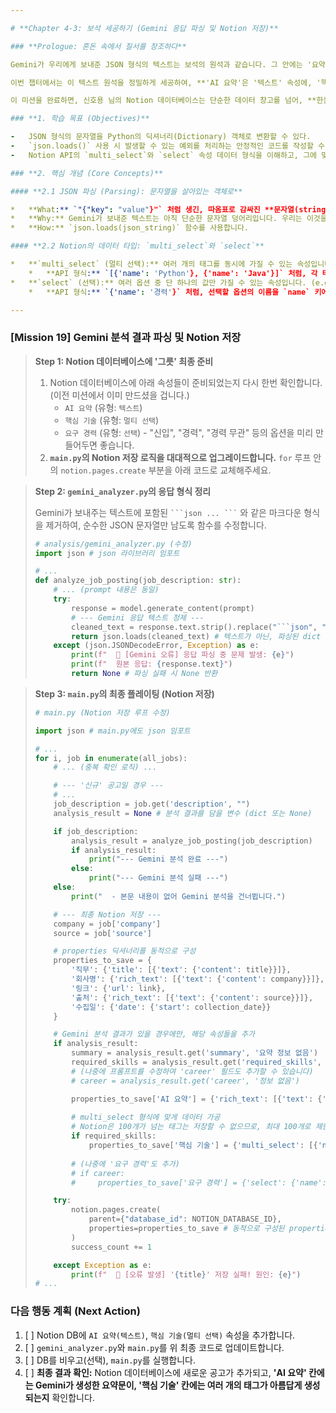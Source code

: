 ```yaml
---

# **Chapter 4-3: 보석 세공하기 (Gemini 응답 파싱 및 Notion 저장)**

### **Prologue: 혼돈 속에서 질서를 창조하다**

Gemini가 우리에게 보내준 JSON 형식의 텍스트는 보석의 원석과 같습니다. 그 안에는 '요약', '필수 스킬', '우대 스킬'이라는 귀중한 정보가 들어있지만, 아직은 하나의 거대한 텍스트 덩어리일 뿐입니다. 이 원석을 그대로 Notion의 '텍스트' 칸에 넣어두는 것은 너무나 아까운 일입니다.

이번 챕터에서는 이 텍스트 원석을 정밀하게 세공하여, **'AI 요약'은 '텍스트' 속성에, '핵심 기술'은 '멀티 선택' 태그로, '요구 경력'은 '선택' 속성에** 각각 알맞게 담아내는 '데이터 파싱(Parsing)' 기술을 구현할 것입니다.

이 미션을 완료하면, 신호용 님의 Notion 데이터베이스는 단순한 데이터 창고를 넘어, **한눈에 모든 핵심 정보를 파악할 수 있는 강력한 '대시보드'**로 변모하게 될 것입니다.

### **1. 학습 목표 (Objectives)**

-   JSON 형식의 문자열을 Python의 딕셔너리(Dictionary) 객체로 변환할 수 있다.
-   `json.loads()` 사용 시 발생할 수 있는 예외를 처리하는 안정적인 코드를 작성할 수 있다.
-   Notion API의 `multi_select`와 `select` 속성 데이터 형식을 이해하고, 그에 맞게 데이터를 가공하여 저장할 수 있다.

### **2. 핵심 개념 (Core Concepts)**

#### **2.1 JSON 파싱 (Parsing): 문자열을 살아있는 객체로**

*   **What:** `"{"key": "value"}"` 처럼 생긴, 따옴표로 감싸진 **문자열(string)**을, 파이썬에서 `data['key']` 처럼 자유롭게 다룰 수 있는 **딕셔너리(dictionary)** 객체로 변환하는 과정입니다. 파이썬의 `json` 라이브러리가 이 역할을 합니다.
*   **Why:** Gemini가 보내준 텍스트는 아직 단순한 문자열 덩어리입니다. 우리는 이것을 파싱하여 `summary`, `required_skills` 등의 키로 각 부분에 접근해야만, 원하는 정보를 Notion의 각기 다른 속성에 나눠 담을 수 있습니다.
*   **How:** `json.loads(json_string)` 함수를 사용합니다.

#### **2.2 Notion의 데이터 타입: `multi_select`와 `select`**

*   **`multi_select` (멀티 선택):** 여러 개의 태그를 동시에 가질 수 있는 속성입니다. (e.g., 'Python', 'Java', 'Spring')
    *   **API 형식:** `[{'name': 'Python'}, {'name': 'Java'}]` 처럼, 각 태그의 이름을 `name` 키에 담은 딕셔너리들의 **리스트** 형태로 보내야 합니다.
*   **`select` (선택):** 여러 옵션 중 단 하나의 값만 가질 수 있는 속성입니다. (e.g., '신입', '경력', '무관')
    *   **API 형식:** `{'name': '경력'}` 처럼, 선택할 옵션의 이름을 `name` 키에 담은 **단일 딕셔너리** 형태로 보내야 합니다.

---
```


### **[Mission 19] Gemini 분석 결과 파싱 및 Notion 저장**

> **Step 1: Notion 데이터베이스에 '그릇' 최종 준비**
>
> 1.  Notion 데이터베이스에 아래 속성들이 준비되었는지 다시 한번 확인합니다. (이전 미션에서 이미 만드셨을 겁니다.)
>     *   `AI 요약` (유형: `텍스트`)
>     *   `핵심 기술` (유형: `멀티 선택`)
>     *   `요구 경력` (유형: `선택`) - "신입", "경력", "경력 무관" 등의 옵션을 미리 만들어두면 좋습니다.
> 2.  **`main.py`의 Notion 저장 로직을 대대적으로 업그레이드합니다.** `for` 루프 안의 `notion.pages.create` 부분을 아래 코드로 교체해주세요.

> **Step 2: `gemini_analyzer.py`의 응답 형식 정리**
>
> Gemini가 보내주는 텍스트에 포함된 ` ```json ... ``` ` 와 같은 마크다운 형식을 제거하여, 순수한 JSON 문자열만 남도록 함수를 수정합니다.
>
> ```python
> # analysis/gemini_analyzer.py (수정)
> import json # json 라이브러리 임포트
>
> # ...
> def analyze_job_posting(job_description: str):
>     # ... (prompt 내용은 동일)
>     try:
>         response = model.generate_content(prompt)
>         # --- Gemini 응답 텍스트 정제 ---
>         cleaned_text = response.text.strip().replace("```json", "").replace("```", "")
>         return json.loads(cleaned_text) # 텍스트가 아닌, 파싱된 dict 객체를 반환!
>     except (json.JSONDecodeError, Exception) as e:
>         print(f"  🚨 [Gemini 오류] 응답 파싱 중 문제 발생: {e}")
>         print(f"  원본 응답: {response.text}")
>         return None # 파싱 실패 시 None 반환
> ```

> **Step 3: `main.py`의 최종 플레이팅 (Notion 저장)**
>
> ```python
> # main.py (Notion 저장 루프 수정)
>
> import json # main.py에도 json 임포트
>
> # ...
> for i, job in enumerate(all_jobs):
>     # ... (중복 확인 로직) ...
>
>     # --- '신규' 공고일 경우 ---
>     # ...
>     job_description = job.get('description', "")
>     analysis_result = None # 분석 결과를 담을 변수 (dict 또는 None)
>
>     if job_description:
>         analysis_result = analyze_job_posting(job_description)
>         if analysis_result:
>             print("--- Gemini 분석 완료 ---")
>         else:
>             print("--- Gemini 분석 실패 ---")
>     else:
>         print("  - 본문 내용이 없어 Gemini 분석을 건너뜁니다.")
>
>     # --- 최종 Notion 저장 ---
>     company = job['company']
>     source = job['source']
>
>     # properties 딕셔너리를 동적으로 구성
>     properties_to_save = {
>         '직무': {'title': [{'text': {'content': title}}]},
>         '회사명': {'rich_text': [{'text': {'content': company}}]},
>         '링크': {'url': link},
>         '출처': {'rich_text': [{'text': {'content': source}}]},
>         '수집일': {'date': {'start': collection_date}}
>     }
>
>     # Gemini 분석 결과가 있을 경우에만, 해당 속성들을 추가
>     if analysis_result:
>         summary = analysis_result.get('summary', '요약 정보 없음')
>         required_skills = analysis_result.get('required_skills', [])
>         # (나중에 프롬프트를 수정하여 'career' 필드도 추가할 수 있습니다)
>         # career = analysis_result.get('career', '정보 없음')
>
>         properties_to_save['AI 요약'] = {'rich_text': [{'text': {'content': summary}}]}
>         
>         # multi_select 형식에 맞게 데이터 가공
>         # Notion은 100개가 넘는 태그는 저장할 수 없으므로, 최대 100개로 제한
>         if required_skills:
>             properties_to_save['핵심 기술'] = {'multi_select': [{'name': skill} for skill in required_skills[:100]]}
>         
>         # (나중에 '요구 경력'도 추가)
>         # if career:
>         #     properties_to_save['요구 경력'] = {'select': {'name': career}}
>
>     try:
>         notion.pages.create(
>             parent={"database_id": NOTION_DATABASE_ID},
>             properties=properties_to_save # 동적으로 구성된 properties 전달
>         )
>         success_count += 1
>
>     except Exception as e:
>         print(f"  🚨 [오류 발생] '{title}' 저장 실패! 원인: {e}")
> # ...
> ```

### **다음 행동 계획 (Next Action)**

1.  [ ] Notion DB에 `AI 요약(텍스트)`, `핵심 기술(멀티 선택)` 속성을 추가합니다.
2.  [ ] `gemini_analyzer.py`와 `main.py`를 위 최종 코드로 업데이트합니다.
3.  [ ] DB를 비우고(선택), `main.py`를 실행합니다.
4.  [ ] **최종 결과 확인:** Notion 데이터베이스에 새로운 공고가 추가되고, **'AI 요약' 칸에는 Gemini가 생성한 요약문이, '핵심 기술' 칸에는 여러 개의 태그가 아름답게 생성되는지** 확인합니다.